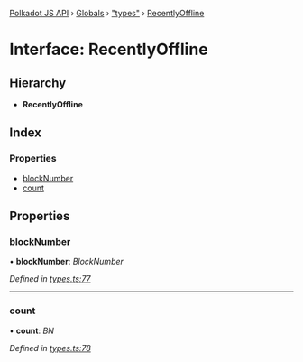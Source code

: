 [Polkadot JS API](../README.md) › [Globals](../globals.md) › ["types"](../modules/_types_.md) › [RecentlyOffline](_types_.recentlyoffline.md)

# Interface: RecentlyOffline

## Hierarchy

* **RecentlyOffline**

## Index

### Properties

* [blockNumber](_types_.recentlyoffline.md#blocknumber)
* [count](_types_.recentlyoffline.md#count)

## Properties

###  blockNumber

• **blockNumber**: *BlockNumber*

*Defined in [types.ts:77](https://github.com/polkadot-js/api/blob/3c47c3fdc3/packages/api-derive/src/types.ts#L77)*

___

###  count

• **count**: *BN*

*Defined in [types.ts:78](https://github.com/polkadot-js/api/blob/3c47c3fdc3/packages/api-derive/src/types.ts#L78)*
